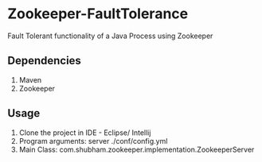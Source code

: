 # Zookeeper-FaultTolerance
 Fault Tolerant functionality of a Java Process using Zookeeper

## Dependencies
1. Maven
2. Zookeeper

## Usage
1. Clone the project in IDE - Eclipse/ Intellij
2. Program arguments: server ./conf/config.yml
3. Main Class: com.shubham.zookeeper.implementation.ZookeeperServer


